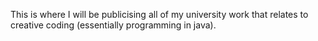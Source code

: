 This is where I will be publicising all of my university work that relates to creative coding (essentially programming in java).
